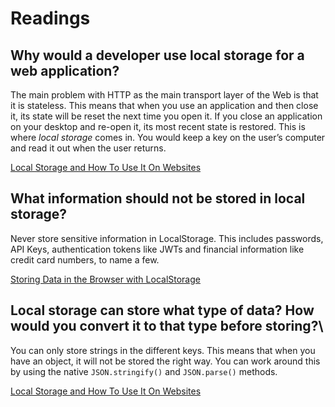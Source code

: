 # Readings

## Why would a developer use local storage for a web application?

The main problem with HTTP as the main transport layer of the Web is that it is stateless. This means that when you use an application and then close it, its state will be reset the next time you open it. If you close an application on your desktop and re-open it, its most recent state is restored. This is where *local storage* comes in. You would keep a key on the user’s computer and read it out when the user returns.

[Local Storage and How To Use It On Websites](https://www.smashingmagazine.com/2010/10/local-storage-and-how-to-use-it/)

## What information should not be stored in local storage?

Never store sensitive information in LocalStorage. This includes passwords, API Keys, authentication tokens like JWTs and financial information like credit card numbers, to name a few.

[Storing Data in the Browser with LocalStorage](https://stackabuse.com/storing-data-in-the-browser-with-localstorage/)

## Local storage can store what type of data? How would you convert it to that type before storing?\

You can only store strings in the different keys. This means that when you have an object, it will not be stored the right way. You can work around this by using the native `JSON.stringify()` and `JSON.parse()` methods.

[Local Storage and How To Use It On Websites](https://www.smashingmagazine.com/2010/10/local-storage-and-how-to-use-it/)
